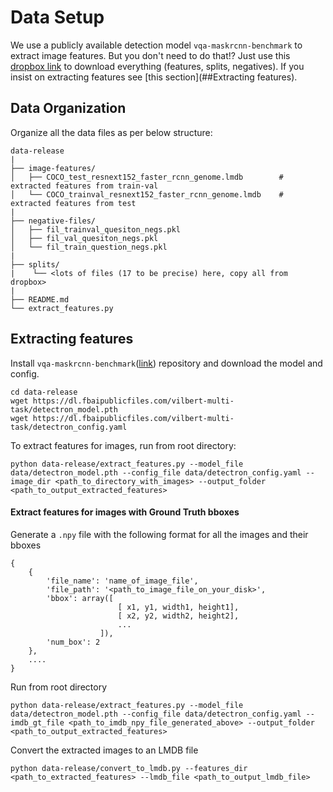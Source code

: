 # Data Setup
We use a publicly available detection model `vqa-maskrcnn-benchmark` to extract image features. 
But you don't need to do that!? Just use this [dropbox link](https://www.dropbox.com/sh/v826l3ge7oz4vz4/AACRimDdy_BGnN2XZJDZLyY6a?dl=0) to download everything (features, splits, negatives). 
If you insist on extracting features see [this section](##Extracting features).


## Data Organization
Organize all the data files as per below structure:
```
data-release
|
├── image-features/
│   ├── COCO_test_resnext152_faster_rcnn_genome.lmdb        # extracted features from train-val
│   └── COCO_trainval_resnext152_faster_rcnn_genome.lmdb    # extracted features from test         
|
├── negative-files/
│   ├── fil_trainval_quesiton_negs.pkl
│   ├── fil_val_quesiton_negs.pkl
│   └── fil_train_question_negs.pkl
|
├── splits/
|    └── <lots of files (17 to be precise) here, copy all from dropbox>
|
├── README.md
└── extract_features.py
```



## Extracting features

Install `vqa-maskrcnn-benchmark`([link](https://gitlab.com/vedanuj/vqa-maskrcnn-benchmark)) repository and download the model and config. 

```text
cd data-release
wget https://dl.fbaipublicfiles.com/vilbert-multi-task/detectron_model.pth
wget https://dl.fbaipublicfiles.com/vilbert-multi-task/detectron_config.yaml
```


To extract features for images, run from root directory:

```text
python data-release/extract_features.py --model_file data/detectron_model.pth --config_file data/detectron_config.yaml --image_dir <path_to_directory_with_images> --output_folder <path_to_output_extracted_features>
```

#### Extract features for images with Ground Truth bboxes

Generate a `.npy` file with the following format for all the images and their bboxes

```text
{
    {
        'file_name': 'name_of_image_file',
        'file_path': '<path_to_image_file_on_your_disk>',
        'bbox': array([
                        [ x1, y1, width1, height1],
                        [ x2, y2, width2, height2],
                        ...
                    ]),
        'num_box': 2
    },
    ....
}
```

Run from root directory

```text
python data-release/extract_features.py --model_file data/detectron_model.pth --config_file data/detectron_config.yaml --imdb_gt_file <path_to_imdb_npy_file_generated_above> --output_folder <path_to_output_extracted_features>
```

Convert the extracted images to an LMDB file

```text
python data-release/convert_to_lmdb.py --features_dir <path_to_extracted_features> --lmdb_file <path_to_output_lmdb_file>
```

